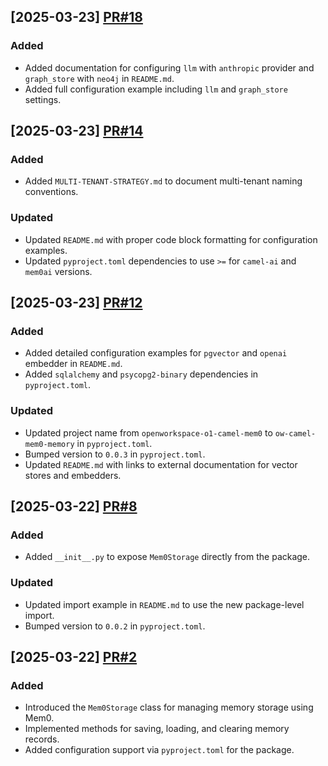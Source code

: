 ## [2025-03-23] [PR#18](https://github.com/OpenWorkspace-o1/ow-camel-mem0-memory/pull/18)

### Added
- Added documentation for configuring `llm` with `anthropic` provider and `graph_store` with `neo4j` in `README.md`.
- Added full configuration example including `llm` and `graph_store` settings.

## [2025-03-23] [PR#14](https://github.com/OpenWorkspace-o1/ow-camel-mem0-memory/pull/14)

### Added
- Added `MULTI-TENANT-STRATEGY.md` to document multi-tenant naming conventions.

### Updated
- Updated `README.md` with proper code block formatting for configuration examples.
- Updated `pyproject.toml` dependencies to use `>=` for `camel-ai` and `mem0ai` versions.

## [2025-03-23] [PR#12](https://github.com/OpenWorkspace-o1/ow-camel-mem0-memory/pull/12)

### Added
- Added detailed configuration examples for `pgvector` and `openai` embedder in `README.md`.
- Added `sqlalchemy` and `psycopg2-binary` dependencies in `pyproject.toml`.

### Updated
- Updated project name from `openworkspace-o1-camel-mem0` to `ow-camel-mem0-memory` in `pyproject.toml`.
- Bumped version to `0.0.3` in `pyproject.toml`.
- Updated `README.md` with links to external documentation for vector stores and embedders.

## [2025-03-22] [PR#8](https://github.com/OpenWorkspace-o1/ow-camel-mem0-memory/pull/8)

### Added
- Added `__init__.py` to expose `Mem0Storage` directly from the package.

### Updated
- Updated import example in `README.md` to use the new package-level import.
- Bumped version to `0.0.2` in `pyproject.toml`.

## [2025-03-22] [PR#2](https://github.com/OpenWorkspace-o1/ow-camel-mem0-memory/pull/2)

### Added
- Introduced the `Mem0Storage` class for managing memory storage using Mem0.
- Implemented methods for saving, loading, and clearing memory records.
- Added configuration support via `pyproject.toml` for the package.